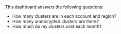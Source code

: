 This dashboard answers the following questions:

- How many clusters are in each account and region?
- How many unencrypted clusters are there?
- How much do my clusters cost each month?
